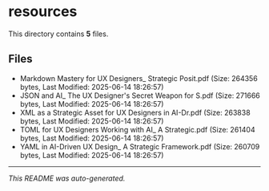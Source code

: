 # resources

This directory contains **5** files.

## Files

- Markdown Mastery for UX Designers_ Strategic Posit.pdf (Size: 264356 bytes, Last Modified: 2025-06-14 18:26:57)
- JSON and AI_ The UX Designer's Secret Weapon for S.pdf (Size: 271666 bytes, Last Modified: 2025-06-14 18:26:57)
- XML as a Strategic Asset for UX Designers in AI-Dr.pdf (Size: 263838 bytes, Last Modified: 2025-06-14 18:26:57)
- TOML for UX Designers Working with AI_ A Strategic.pdf (Size: 261404 bytes, Last Modified: 2025-06-14 18:26:57)
- YAML in AI-Driven UX Design_ A Strategic Framework.pdf (Size: 260709 bytes, Last Modified: 2025-06-14 18:26:57)

---
*This README was auto-generated.*
